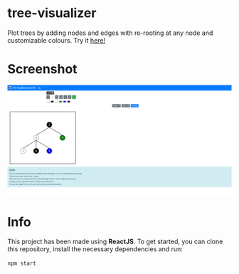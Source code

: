 # tree-visualizer
Plot trees by adding nodes and edges with re-rooting at any node and customizable colours. Try it [here!](https://tree-visualizer.vercel.app/)

# Screenshot

![](screen.png)

# Info

This project has been made using **ReactJS**. To get started, you can clone this repository, install the necessary dependencies and run:

```npm start```
